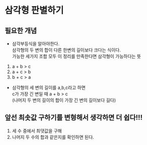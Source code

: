 # 삼각형 판별하기 

## 필요한 개념 
- 삼각부등식을 알아야한다. <br/>
삼각형의 두 변의 합이 다른 한변의 길이보다 크다는 식이다.<br/>
가능한 세가지 조합 모두 이 정리를 만족한다면 삼각형이 가능하다는 뜻<br/>
1. a + b > c
2. a + c > b
3. b + c > a 

- 삼각형의 세 변의 길이를 a,b,c라고 하면 <br/>
c가 가장 긴 변일 때 a + b > c <br/>
(나머지 두 변의 길이의 합이 가장 긴 변의 길이보다 길다)


## 앞선 최솟값 구하기를 변형해서 생각하면 더 쉽다!!! 
1. 세 수 중에서 최댓값을 구해 
2. 나머지 두 수의 합과 같은지를 확인하면 된다. 